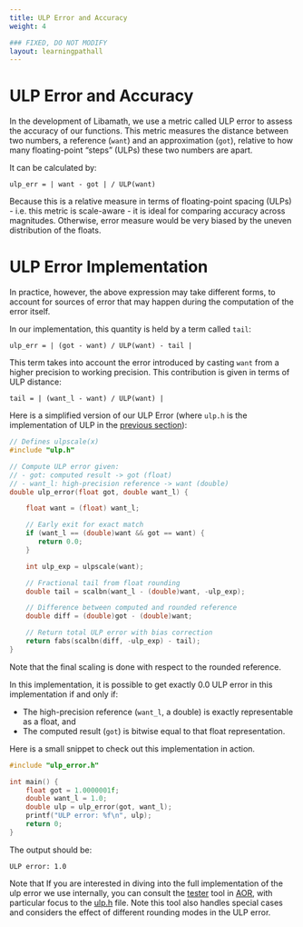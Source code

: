 ```yaml
---
title: ULP Error and Accuracy
weight: 4

### FIXED, DO NOT MODIFY
layout: learningpathall
---
```


# ULP Error and Accuracy

In the development of Libamath, we use a metric called ULP error to assess the accuracy of our functions.
This metric measures the distance between two numbers, a reference (`want`) and an approximation (`got`), relative to how many floating-point “steps” (ULPs) these two numbers are apart.

It can be calculated by:

```
ulp_err = | want - got | / ULP(want)
```

Because this is a relative measure in terms of floating-point spacing (ULPs) - i.e. this metric is scale-aware - it is ideal for comparing accuracy across magnitudes. Otherwise, error measure would be very biased by the uneven distribution of the floats.


# ULP Error Implementation

In practice, however, the above expression may take different forms, to account for sources of error that may happen during the computation of the error itself.

In our implementation, this quantity is held by a term called `tail`:

```
ulp_err = | (got - want) / ULP(want) - tail |
```

This term takes into account the error introduced by casting `want` from a higher precision to working precision. This contribution is given in terms of ULP distance:

```
tail = | (want_l - want) / ULP(want) |
```

Here is a simplified version of our ULP Error (where `ulp.h` is the implementation of ULP in the [previous section](/learning-paths/servers-and-cloud-computing/multi-accuracy-libamath/ulp/)):


```C
// Defines ulpscale(x)
#include "ulp.h"

// Compute ULP error given:
// - got: computed result -> got (float)
// - want_l: high-precision reference -> want (double)
double ulp_error(float got, double want_l) {

    float want = (float) want_l;

    // Early exit for exact match
    if (want_l == (double)want && got == want) {
       return 0.0;
    }

    int ulp_exp = ulpscale(want);

    // Fractional tail from float rounding
    double tail = scalbn(want_l - (double)want, -ulp_exp);

    // Difference between computed and rounded reference
    double diff = (double)got - (double)want;

    // Return total ULP error with bias correction
    return fabs(scalbn(diff, -ulp_exp) - tail);
}
```
Note that the final scaling is done with respect to the rounded reference.

In this implementation, it is possible to get exactly 0.0 ULP error in this implementation if and only if:

* The high-precision reference (`want_l`, a double) is exactly representable as a float, and
* The computed result (`got`) is bitwise equal to that float representation.

Here is a small snippet to check out this implementation in action.


```C
#include "ulp_error.h"

int main() {
    float got = 1.0000001f;
    double want_l = 1.0;
    double ulp = ulp_error(got, want_l);
    printf("ULP error: %f\n", ulp);
    return 0;
}
```
The output should be:
```
ULP error: 1.0
```
Note that 
If you are interested in diving into the full implementation of the ulp error we use internally, you can consult the [tester](https://github.com/ARM-software/optimized-routines/tree/master/math/test) tool in [AOR](https://github.com/ARM-software/optimized-routines/tree/master), with particular focus to the [ulp.h](https://github.com/ARM-software/optimized-routines/blob/master/math/test/ulp.h) file. Note this tool also handles special cases and considers the effect of different rounding modes in the ULP error.